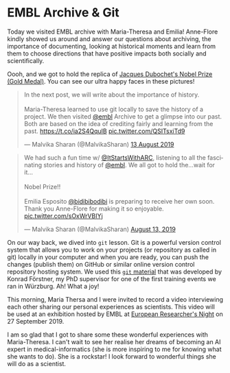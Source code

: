# EMBL Archive & Git

Today we visited EMBL archive with Maria-Theresa and Emilia!
Anne-Flore kindly showed us around and answer our questions about archiving, the importance of documenting, looking at historical moments and learn from them to choose directions that have positive impacts both socially and scientifically.

Oooh, and we got to hold the replica of [Jacques Dubochet's Nobel Prize (Gold Medal)](https://archive.embl.org/index.php/nobel-prize). 
You can see our ultra happy faces in these pictures!

<blockquote class="twitter-tweet" data-lang="en-gb"><p lang="en" dir="ltr">In the next post, we will write about the importance of history. <br><br>Maria-Theresa learned to use git locally to save the history of a project. We then visited <a href="https://twitter.com/embl?ref_src=twsrc%5Etfw">@embl</a> Archive to get a glimpse into our past. Both are based on the idea of crediting fairly and learning from the past. <a href="https://t.co/ia2S4QquIB">https://t.co/ia2S4QquIB</a> <a href="https://t.co/QSITsxiTd9">pic.twitter.com/QSITsxiTd9</a></p>&mdash; Malvika Sharan (@MalvikaSharan) <a href="https://twitter.com/MalvikaSharan/status/1161379253449105408?ref_src=twsrc%5Etfw">13 August 2019</a></blockquote>
<script async src="https://platform.twitter.com/widgets.js" charset="utf-8"></script>

<blockquote class="twitter-tweet"><p lang="en" dir="ltr">We had such a fun time w/ <a href="https://twitter.com/ItStartsWithARC?ref_src=twsrc%5Etfw">@ItStartsWithARC</a>, listening to all the fascinating stories and history of <a href="https://twitter.com/embl?ref_src=twsrc%5Etfw">@embl</a>. We all got to hold the...wait for it...<br><br>Nobel Prize!!<br><br>Emilia Esposito <a href="https://twitter.com/bidibibodibi?ref_src=twsrc%5Etfw">@bidibibodibi</a> is preparing to receive her own soon. Thank you Anne-Flore for making it so enjoyable. <a href="https://t.co/sOxWrVBIYj">pic.twitter.com/sOxWrVBIYj</a></p>&mdash; Malvika Sharan (@MalvikaSharan) <a href="https://twitter.com/MalvikaSharan/status/1161381499696033792?ref_src=twsrc%5Etfw">August 13, 2019</a></blockquote> <script async src="https://platform.twitter.com/widgets.js" charset="utf-8"></script> 

On our way back, we dived into `git` lesson.
Git is a powerful version control system that allows you to work on your projects (or repository as called in git) locally in your computer and when you are ready, you can push the changes (publish them) on GitHub  or similar online version control repository hosting system.
We used this [`git` material](https://github.com/malvikasharan/2017-09-04-Software_Carpentry_Wuerzburg_Teaching_Material/blob/master/Git/Git.md) that was developed by Konrad Förstner, my PhD supervisor for one of the first training events we ran in Würzburg.
Ah! What a joy!

This morning, Maria Thersa and I were invited to record a video interviewing each other sharing our personal experiences as scientists.
This video will be used at an exhibition hosted by EMBL at [European Researcher's Night](https://www.embl.org/news/events/european-researchers-night-2019/) on 27 September 2019.

I am so glad that I got to share some these wonderful experiences with Maria-Theresa.
I can't wait to see her realise her dreams of becoming an AI expert in medical-informatics (she is more inspiring to me for knowing what she wants to do). 
She is a rockstar! I look forward to wonderful things she will do as a scientist.

